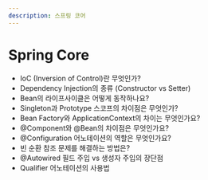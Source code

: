 ```yaml
---
description: 스프링 코어
---
```


# Spring Core

* IoC (Inversion of Control)란 무엇인가?
* Dependency Injection의 종류 (Constructor vs Setter)
* Bean의 라이프사이클은 어떻게 동작하나요?
* Singleton과 Prototype 스코프의 차이점은 무엇인가?
* Bean Factory와 ApplicationContext의 차이는 무엇인가요?
* @Component와 @Bean의 차이점은 무엇인가요?
* @Configuration 어노테이션의 역할은 무엇인가요?
* 빈 순환 참조 문제를 해결하는 방법은?
* @Autowired 필드 주입 vs 생성자 주입의 장단점
* Qualifier 어노테이션의 사용법
